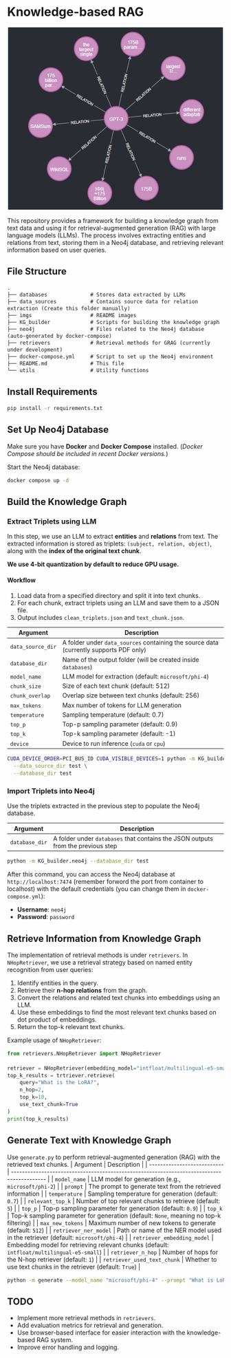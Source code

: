 # Knowledge-based RAG

<p align="center">
  <img src="imgs/example.png" alt="Logo" width="500"/>
</p>

This repository provides a framework for building a knowledge graph from text data and using it for retrieval-augmented generation (RAG) with large language models (LLMs). The process involves extracting entities and relations from text, storing them in a Neo4j database, and retrieving relevant information based on user queries.

## File Structure

```shell
.
├── databases              # Stores data extracted by LLMs
├── data_sources           # Contains source data for relation extraction (Create this folder manually)
├── imgs                   # README images
├── KG_builder             # Scripts for building the knowledge graph
├── neo4j                  # Files related to the Neo4j database (auto-generated by docker-compose)
├── retrievers             # Retrieval methods for GRAG (currently under development)
├── docker-compose.yml     # Script to set up the Neo4j environment
├── README.md              # This file
└── utils                  # Utility functions
```

## Install Requirements

```bash
pip install -r requirements.txt
```

## Set Up Neo4j Database

Make sure you have **Docker** and **Docker Compose** installed.
(*Docker Compose should be included in recent Docker versions.*)

Start the Neo4j database:

```bash
docker compose up -d
```

## Build the Knowledge Graph

### Extract Triplets using LLM

In this step, we use an LLM to extract **entities** and **relations** from text.
The extracted information is stored as triplets: `(subject, relation, object)`, along with the **index of the original text chunk**.

**We use 4-bit quantization by default to reduce GPU usage.**

#### Workflow

1. Load data from a specified directory and split it into text chunks.
2. For each chunk, extract triplets using an LLM and save them to a JSON file.
3. Output includes `clean_triplets.json` and `text_chunk.json`.

| Argument          | Description                                                                            |
| ----------------- | -------------------------------------------------------------------------------------- |
| `data_source_dir` | A folder under `data_sources` containing the source data (currently supports PDF only) |
| `database_dir`    | Name of the output folder (will be created inside `databases`)                         |
| `model_name`      | LLM model for extraction (default: `microsoft/phi-4`)                                  |
| `chunk_size`      | Size of each text chunk (default: 512)                                                 |
| `chunk_overlap`   | Overlap size between text chunks (default: 256)                                        |
| `max_tokens`      | Max number of tokens for LLM generation                                                |
| `temperature`     | Sampling temperature (default: 0.7)                                                    |
| `top_p`           | Top-p sampling parameter (default: 0.9)                                                |
| `top_k`           | Top-k sampling parameter (default: -1)                                                 |
| `device`          | Device to run inference (`cuda` or `cpu`)                                              |

```bash
CUDA_DEVICE_ORDER=PCI_BUS_ID CUDA_VISIBLE_DEVICES=1 python -m KG_builder.LLM \
  --data_source_dir test \
  --database_dir test
```


### Import Triplets into Neo4j

Use the triplets extracted in the previous step to populate the Neo4j database.

| Argument       | Description                                                                      |
| -------------- | -------------------------------------------------------------------------------- |
| `database_dir` | A folder under `databases` that contains the JSON outputs from the previous step |

```bash
python -m KG_builder.neo4j --database_dir test
```

After this command, you can access the Neo4j database at `http://localhost:7474` (remember forword the port from container to localhost) with the default credentials (you can change them in `docker-compose.yml`):
- **Username**: `neo4j`
- **Password**: `password`

## Retrieve Information from Knowledge Graph

The implementation of retrieval methods is under `retrievers`.
In `NHopRetriever`, we use a retrieval strategy based on named entity recognition from user queries:
1. Identify entities in the query.
2. Retrieve their **n-hop relations** from the graph.
3. Convert the relations and related text chunks into embeddings using an LLM.
4. Use these embeddings to find the most relevant text chunks based on dot product of embeddings.
5. Return the top-k relevant text chunks.

Example usage of `NHopRetriever`:

```python
from retrievers.NHopRetriever import NHopRetriever

retriever = NHopRetriever(embedding_model="intfloat/multilingual-e5-small", NER_model="microsoft/phi-4")
top_k_results = trtriever.retrieve(
    query="What is the LoRA?",
    n_hop=2,
    top_k=10,
    use_text_chunk=True
)
print(top_k_results)
```

## Generate Text with Knowledge Graph

Use `generate.py` to perform retrieval-augmented generation (RAG) with the retrieved text chunks.
| Argument                    | Description                                                                                |
| --------------------------- | ------------------------------------------------------------------------------------------ |
| `model_name`                | LLM model for generation (e.g., `microsoft/phi-2`)                                         |
| `prompt`                    | The prompt to generate text from the retrieved information                                 |
| `temperature`               | Sampling temperature for generation (default: `0.7`)                                       |
| `relevant_top_k`            | Number of top relevant chunks to retrieve (default: `5`)                                   |
| `top_p`                     | Top-p sampling parameter for generation (default: `0.9`)                                   |
| `top_k`                     | Top-k sampling parameter for generation (default: `None`, meaning no top-k filtering)      |
| `max_new_tokens`            | Maximum number of new tokens to generate (default: `512`)                                  |
| `retriever_ner_model`       | Path or name of the NER model used in the retriever (default: `microsoft/phi-4`)           |
| `retriever_embedding_model` | Embedding model for retrieving relevant chunks (default: `intfloat/multilingual-e5-small`) |
| `retriever_n_hop`           | Number of hops for the N-hop retriever (default: `1`)                                      |
| `retriever_used_text_chunk` | Whether to use text chunks in the retriever (default: `True`)                              |


```bash
python -m generate --model_name "microsoft/phi-4" --prompt "What is LoRA?"
```

## TODO

- Implement more retrieval methods in `retrievers`.
- Add evaluation metrics for retrieval and generation.
- Use browser-based interface for easier interaction with the knowledge-based RAG system.
- Improve error handling and logging.